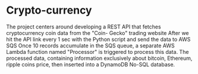 # Crypto-currency

The project centers around developing a REST API that fetches cryptocurrency coin data from
the "Coin- Gecko" trading website After we hit the API link every 1 sec with the Python script 
and send the data to AWS SQS Once 10 records accumulate in the SQS queue, a separate 
AWS Lambda function named "Processor" is triggered to process this data. The processed 
data, containing information exclusively about bitcoin, Ethereum, ripple coins price, then 
inserted into a DynamoDB No-SQL database.


